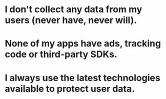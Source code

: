 # I don't collect any data from my users (never have, never will).
# None of my apps have ads, tracking code or third-party SDKs.
# I always use the latest technologies available to protect user data.
